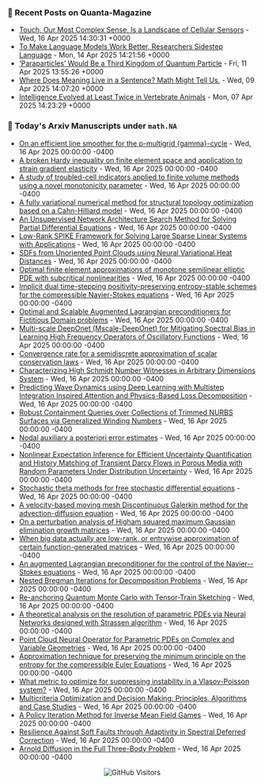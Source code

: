 ### 📝 Recent Posts on Quanta-Magazine
<!-- quanta starts -->
* <a href="https://www.quantamagazine.org/touch-our-most-complex-sense-is-a-landscape-of-cellular-sensors-20250416/">Touch, Our Most Complex Sense, Is a Landscape of Cellular Sensors</a> - Wed, 16 Apr 2025 14:30:31 +0000
* <a href="https://www.quantamagazine.org/to-make-language-models-work-better-researchers-sidestep-language-20250414/">To Make Language Models Work Better, Researchers Sidestep Language</a> - Mon, 14 Apr 2025 14:21:56 +0000
* <a href="https://www.quantamagazine.org/paraparticles-would-be-a-third-kingdom-of-quantum-particle-20250411/">‘Paraparticles’ Would Be a Third Kingdom of Quantum Particle</a> - Fri, 11 Apr 2025 13:55:26 +0000
* <a href="https://www.quantamagazine.org/where-does-meaning-live-in-a-sentence-math-might-tell-us-20250409/">Where Does Meaning Live in a Sentence? Math Might Tell Us.</a> - Wed, 09 Apr 2025 14:07:20 +0000
* <a href="https://www.quantamagazine.org/intelligence-evolved-at-least-twice-in-vertebrate-animals-20250407/">Intelligence Evolved at Least Twice in Vertebrate Animals</a> - Mon, 07 Apr 2025 14:23:29 +0000
<!-- quanta ends -->


### 📝 Today's Arxiv Manuscripts under ``math.NA``
<!-- arxiv-math-na starts -->
* <a href="https://arxiv.org/abs/2504.10710">On an efficient line smoother for the p-multigrid {gamma}-cycle</a> - Wed, 16 Apr 2025 00:00:00 -0400
* <a href="https://arxiv.org/abs/2504.10993">A broken Hardy inequality on finite element space and application to strain gradient elasticity</a> - Wed, 16 Apr 2025 00:00:00 -0400
* <a href="https://arxiv.org/abs/2504.11056">A study of troubled-cell indicators applied to finite volume methods using a novel monotonicity parameter</a> - Wed, 16 Apr 2025 00:00:00 -0400
* <a href="https://arxiv.org/abs/2504.11096">A fully variational numerical method for structural topology optimization based on a Cahn-Hilliard model</a> - Wed, 16 Apr 2025 00:00:00 -0400
* <a href="https://arxiv.org/abs/2504.11140">An Unsupervised Network Architecture Search Method for Solving Partial Differential Equations</a> - Wed, 16 Apr 2025 00:00:00 -0400
* <a href="https://arxiv.org/abs/2504.11167">Low-Rank SPIKE Framework for Solving Large Sparse Linear Systems with Applications</a> - Wed, 16 Apr 2025 00:00:00 -0400
* <a href="https://arxiv.org/abs/2504.11212">SDFs from Unoriented Point Clouds using Neural Variational Heat Distances</a> - Wed, 16 Apr 2025 00:00:00 -0400
* <a href="https://arxiv.org/abs/2504.11292">Optimal finite element approximations of monotone semilinear elliptic PDE with subcritical nonlinearities</a> - Wed, 16 Apr 2025 00:00:00 -0400
* <a href="https://arxiv.org/abs/2504.11333">Implicit dual time-stepping positivity-preserving entropy-stable schemes for the compressible Navier-Stokes equations</a> - Wed, 16 Apr 2025 00:00:00 -0400
* <a href="https://arxiv.org/abs/2504.11339">Optimal and Scalable Augmented Lagrangian preconditioners for Fictitious Domain problems</a> - Wed, 16 Apr 2025 00:00:00 -0400
* <a href="https://arxiv.org/abs/2504.10932">Multi-scale DeepOnet (Mscale-DeepOnet) for Mitigating Spectral Bias in Learning High Frequency Operators of Oscillatory Functions</a> - Wed, 16 Apr 2025 00:00:00 -0400
* <a href="https://arxiv.org/abs/2504.10951">Convergence rate for a semidiscrete approximation of scalar conservation laws</a> - Wed, 16 Apr 2025 00:00:00 -0400
* <a href="https://arxiv.org/abs/2504.11213">Characterizing High Schmidt Number Witnesses in Arbitrary Dimensions System</a> - Wed, 16 Apr 2025 00:00:00 -0400
* <a href="https://arxiv.org/abs/2504.11433">Predicting Wave Dynamics using Deep Learning with Multistep Integration Inspired Attention and Physics-Based Loss Decomposition</a> - Wed, 16 Apr 2025 00:00:00 -0400
* <a href="https://arxiv.org/abs/2504.11435">Robust Containment Queries over Collections of Trimmed NURBS Surfaces via Generalized Winding Numbers</a> - Wed, 16 Apr 2025 00:00:00 -0400
* <a href="https://arxiv.org/abs/2010.06774">Nodal auxiliary a posteriori error estimates</a> - Wed, 16 Apr 2025 00:00:00 -0400
* <a href="https://arxiv.org/abs/2312.06923">Nonlinear Expectation Inference for Efficient Uncertainty Quantification and History Matching of Transient Darcy Flows in Porous Media with Random Parameters Under Distribution Uncertainty</a> - Wed, 16 Apr 2025 00:00:00 -0400
* <a href="https://arxiv.org/abs/2402.04094">Stochastic theta methods for free stochastic differential equations</a> - Wed, 16 Apr 2025 00:00:00 -0400
* <a href="https://arxiv.org/abs/2405.09408">A velocity-based moving mesh Discontinuous Galerkin method for the advection-diffusion equation</a> - Wed, 16 Apr 2025 00:00:00 -0400
* <a href="https://arxiv.org/abs/2406.00737">On a perturbation analysis of Higham squared maximum Gaussian elimination growth matrices</a> - Wed, 16 Apr 2025 00:00:00 -0400
* <a href="https://arxiv.org/abs/2407.03250">When big data actually are low-rank, or entrywise approximation of certain function-generated matrices</a> - Wed, 16 Apr 2025 00:00:00 -0400
* <a href="https://arxiv.org/abs/2408.05095">An augmented Lagrangian preconditioner for the control of the Navier--Stokes equations</a> - Wed, 16 Apr 2025 00:00:00 -0400
* <a href="https://arxiv.org/abs/2409.01097">Nested Bregman Iterations for Decomposition Problems</a> - Wed, 16 Apr 2025 00:00:00 -0400
* <a href="https://arxiv.org/abs/2411.07194">Re-anchoring Quantum Monte Carlo with Tensor-Train Sketching</a> - Wed, 16 Apr 2025 00:00:00 -0400
* <a href="https://arxiv.org/abs/2501.06539">A theoretical analysis on the resolution of parametric PDEs via Neural Networks designed with Strassen algorithm</a> - Wed, 16 Apr 2025 00:00:00 -0400
* <a href="https://arxiv.org/abs/2501.14475">Point Cloud Neural Operator for Parametric PDEs on Complex and Variable Geometries</a> - Wed, 16 Apr 2025 00:00:00 -0400
* <a href="https://arxiv.org/abs/2503.10612">Approximation technique for preserving the minimum principle on the entropy for the compressible Euler Equations</a> - Wed, 16 Apr 2025 00:00:00 -0400
* <a href="https://arxiv.org/abs/2504.10435">What metric to optimize for suppressing instability in a Vlasov-Poisson system?</a> - Wed, 16 Apr 2025 00:00:00 -0400
* <a href="https://arxiv.org/abs/2407.00359">Multicriteria Optimization and Decision Making: Principles, Algorithms and Case Studies</a> - Wed, 16 Apr 2025 00:00:00 -0400
* <a href="https://arxiv.org/abs/2409.06184">A Policy Iteration Method for Inverse Mean Field Games</a> - Wed, 16 Apr 2025 00:00:00 -0400
* <a href="https://arxiv.org/abs/2412.00529">Resilience Against Soft Faults through Adaptivity in Spectral Deferred Correction</a> - Wed, 16 Apr 2025 00:00:00 -0400
* <a href="https://arxiv.org/abs/2504.09273">Arnold Diffusion in the Full Three-Body Problem</a> - Wed, 16 Apr 2025 00:00:00 -0400
<!-- arxiv-math-na ends -->

<div align="center">
  
![GitHub Visitors](https://api.visitorbadge.io/api/visitors?path=https%3A%2F%2Fgithub.com%2Flowrank&label=profile%20views&labelColor=%231e1e2e&countColor=%23cba6f7)



</div>
